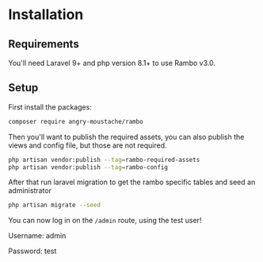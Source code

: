 # Installation

## Requirements

You'll need Laravel 9+ and php version 8.1+ to use Rambo v3.0.

## Setup

First install the packages:

```bash
composer require angry-moustache/rambo
```

Then you'll want to publish the required assets, you can also publish the views and config file, but those are not required.

```bash
php artisan vendor:publish --tag=rambo-required-assets
php artisan vendor:publish --tag=rambo-config
```

After that run laravel migration to get the rambo specific tables and seed an administrator

```bash
php artisan migrate --seed
```

You can now log in on the `/admin` route, using the test user!

Username: admin

Password: test
